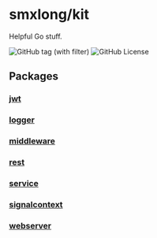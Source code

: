 # smxlong/kit

Helpful Go stuff.

![GitHub tag (with filter)](https://img.shields.io/github/v/tag/smxlong/kit)
![GitHub License](https://img.shields.io/github/license/smxlong/kit)


## Packages

### [jwt](https://pkg.go.dev/github.com/smxlong/kit/jwt)

### [logger](https://pkg.go.dev/github.com/smxlong/kit/logger)

### [middleware](https://pkg.go.dev/github.com/smxlong/kit/middleware)

### [rest](https://pkg.go.dev/github.com/smxlong/kit/rest)

### [service](https://pkg.go.dev/github.com/smxlong/kit/service)

### [signalcontext](https://pkg.go.dev/github.com/smxlong/kit/signalcontext)

### [webserver](https://pkg.go.dev/github.com/smxlong/kit/webserver)
